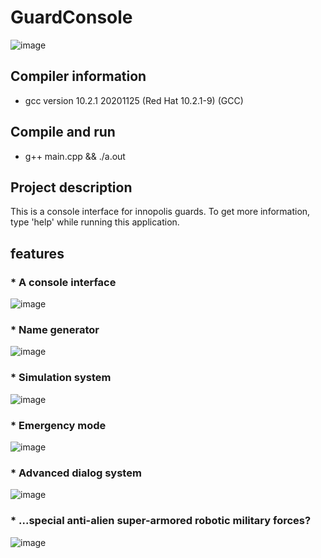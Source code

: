 # GuardConsole

![image](https://user-images.githubusercontent.com/42430176/111891198-1ca3da00-8a02-11eb-955b-3b1135b00952.png)


## Compiler information
* gcc version 10.2.1 20201125 (Red Hat 10.2.1-9) (GCC)
## Compile and run
* g++ main.cpp && ./a.out
## Project description
This is a console interface for innopolis guards. To get more information, type 'help' while running this application.
## features
### * A console interface
![image](https://user-images.githubusercontent.com/42430176/111891225-6987b080-8a02-11eb-9457-0dd23abd577b.png)
### * Name generator
![image](https://user-images.githubusercontent.com/42430176/111891235-858b5200-8a02-11eb-954d-0a3dcbabce3b.png)
### * Simulation system
![image](https://user-images.githubusercontent.com/42430176/111891249-a358b700-8a02-11eb-94da-6226a11833b2.png)
### * Emergency mode
![image](https://user-images.githubusercontent.com/42430176/111891284-e3b83500-8a02-11eb-9bfb-80c2b89ad656.png)
### * Advanced dialog system
![image](https://user-images.githubusercontent.com/42430176/111891317-2e39b180-8a03-11eb-928c-259d996196ce.png)
### * ...special anti-alien super-armored robotic military forces?
![image](https://user-images.githubusercontent.com/42430176/111891356-81abff80-8a03-11eb-8754-c5bad5421245.png)
